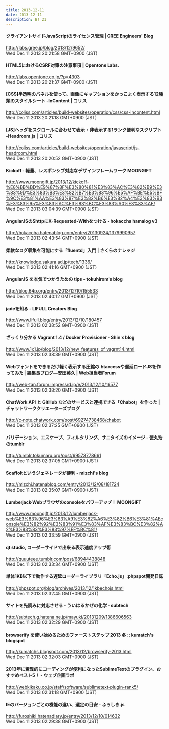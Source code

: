 ```yaml
---
title: 2013-12-11
date: 2013-12-11
description: B! 21
---
```


#### クライアントサイドJavaScriptのライセンス管理 | GREE Engineers' Blog
http://labs.gree.jp/blog/2013/12/9652/<br>
Wed Dec 11 2013 20:21:58 GMT+0900 (JST)<br>


#### HTML5におけるCSRF対策の注意事項 | Opentone Labs.
http://labs.opentone.co.jp/?p=4303<br>
Wed Dec 11 2013 20:21:37 GMT+0900 (JST)<br>


####   [CSS]半透明のパネルを使って、画像にキャプションをかっこよく表示する12種類のスタイルシート -InContent | コリス
http://coliss.com/articles/build-websites/operation/css/css-incontent.html<br>
Wed Dec 11 2013 20:21:18 GMT+0900 (JST)<br>


####   [JS]ヘッダをスクロールに合わせて表示・非表示する1ランク便利なスクリプト -Headroom.js | コリス
http://coliss.com/articles/build-websites/operation/javascript/js-headroom.html<br>
Wed Dec 11 2013 20:20:52 GMT+0900 (JST)<br>


#### Kickoff - 軽量、レスポンシブ対応なデザインフレームワーク MOONGIFT
http://www.moongift.jp/2013/12/kickoff-%E8%BB%BD%E9%87%8F%E3%80%81%E3%83%AC%E3%82%B9%E3%83%9D%E3%83%B3%E3%82%B7%E3%83%96%E5%AF%BE%E5%BF%9C%E3%81%AA%E3%83%87%E3%82%B6%E3%82%A4%E3%83%B3%E3%83%95%E3%83%AC%E3%83%BC%E3%83%A0%E3%83%AF/<br>
Wed Dec 11 2013 03:04:39 GMT+0900 (JST)<br>


#### AngularJSの$httpにX-Requested-Withをつける - hokaccha hamalog v3
http://hokaccha.hatenablog.com/entry/20130924/1379990957<br>
Wed Dec 11 2013 02:43:54 GMT+0900 (JST)<br>


#### 柔軟なログ収集を可能にする「fluentd」入門 | さくらのナレッジ
http://knowledge.sakura.ad.jp/tech/1336/<br>
Wed Dec 11 2013 02:41:16 GMT+0900 (JST)<br>


#### AngularJS を本気でつかうための tips - tokuhirom's blog
http://blog.64p.org/entry/2013/12/10/155533<br>
Wed Dec 11 2013 02:40:12 GMT+0900 (JST)<br>


#### jadeを知る - LIFULL Creators Blog 
http://www.lifull.blog/entry/2013/12/10/180457<br>
Wed Dec 11 2013 02:38:52 GMT+0900 (JST)<br>


#### ざっくり分かる Vagrant 1.4 / Docker Provisioner - Shin x blog
http://www.1x1.jp/blog/2013/12/new_features_of_vagrnt14.html<br>
Wed Dec 11 2013 02:38:39 GMT+0900 (JST)<br>


#### Webフォントをできるだけ軽く表示する圧縮の.htaccessや遅延ロードJSを作ってみた | 編集長ブログ―安田英久 | Web担当者Forum
http://web-tan.forum.impressrd.jp/e/2013/12/10/16577<br>
Wed Dec 11 2013 02:38:20 GMT+0900 (JST)<br>


#### ChatWork API と GitHub などのサービスと連携できる「Chabot」を作った | チャットワーククリエーターズブログ
http://c-note.chatwork.com/post/69274738468/chabot<br>
Wed Dec 11 2013 02:37:25 GMT+0900 (JST)<br>


#### バリデーション、エスケープ、フィルタリング、サニタイズのイメージ - 徳丸浩のtumblr
http://tumblr.tokumaru.org/post/69573778661<br>
Wed Dec 11 2013 02:37:05 GMT+0900 (JST)<br>


#### Scaffoltというジェネレータが便利 - mizchi's blog
http://mizchi.hatenablog.com/entry/2013/12/08/181724<br>
Wed Dec 11 2013 02:35:07 GMT+0900 (JST)<br>


#### Lumberjack·Webブラウザのconsoleをパワーアップ！ MOONGIFT
http://www.moongift.jp/2013/12/lumberjack-web%E3%83%96%E3%83%A9%E3%82%A6%E3%82%B6%E3%81%AEconsole%E3%82%92%E3%83%91%E3%83%AF%E3%83%BC%E3%82%A2%E3%83%83%E3%83%97%EF%BC%81/<br>
Wed Dec 11 2013 02:33:59 GMT+0900 (JST)<br>


####  qt studio, コーダーサイドで出来る表示速度アップ術
http://quuuteee.tumblr.com/post/68944438848<br>
Wed Dec 11 2013 02:33:34 GMT+0900 (JST)<br>


#### 単体1KB以下で動作する遅延ローダーライブラリ「Echo.js」:phpspot開発日誌
http://phpspot.org/blog/archives/2013/12/1kbechojs.html<br>
Wed Dec 11 2013 02:32:45 GMT+0900 (JST)<br>


#### サイトを先読みに対応させる - ういはるかぜの化学 - subtech
http://subtech.g.hatena.ne.jp/mayuki/20131209/1386606563<br>
Wed Dec 11 2013 02:32:29 GMT+0900 (JST)<br>


#### browserify を使い始めるためのファーストステップ 2013 冬 :: kumatch's blogspot
http://kumatchs.blogspot.com/2013/12/browserify-2013.html<br>
Wed Dec 11 2013 02:32:03 GMT+0900 (JST)<br>


#### 2013年に驚異的にコーディングが便利になったSublimeTextのプラグイン、おすすめベスト5！ - ウェブ企画ラボ
http://webkikaku.co.jp/staff/software/sublimetext-plugin-rank5/<br>
Wed Dec 11 2013 02:31:18 GMT+0900 (JST)<br>


#### IEのバージョンごとの機能の違い、選定の目安 - ふろしき.js
http://furoshiki.hatenadiary.jp/entry/2013/12/10/014632<br>
Wed Dec 11 2013 02:29:38 GMT+0900 (JST)<br>


